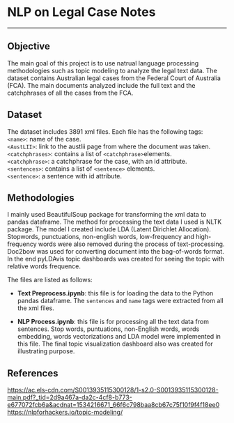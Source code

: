 # NLP on Legal Case Notes

-------------------------

## Objective

The main goal of this project is to use natrual language processing methodologies such as topic modeling to analyze the legal text data. The dataset contains Australian legal cases from the Federal Court of Australia (FCA). The main documents analyzed include the full text and the catchphrases of all the cases from the FCA.</br>

## Dataset
The dataset includes 3891 xml files. Each file has the following tags: </br>
`<name>`: name of the case. </br>
`<AustLII>`: link to the austlii page from where the document was taken. </br>
`<catchphrases>`: contains a list of `<catchphrase>`elements. </br>
`<catchphrase>`: a catchphrase for the case, with an id attribute.  </br>
`<sentences>`: contains a list of `<sentence>` elements. </br>
`<sentence>`: a sentence with id attribute. </br>

## Methodologies

I mainly used BeautifulSoup package for transforming the xml data to pandas dataframe. The method for processing the text data I used is NLTK package. The model I created include LDA (Latent Dirichlet Allocation). Stopwords, punctuations, non-english words, low-frequency and high-frequency words were also removed during the process of text-processing. Doc2bow was used for converting document into the bag-of-words format. In the end pyLDAvis topic dashboards was created for seeing the topic with relative words frequence. </br>

The files are listed as follows: </br>

+ **Text Preprocess.ipynb**: this file is for loading the data to the Python pandas dataframe. The `sentences` and `name` tags were extracted from all the xml files.

+ **NLP Process.ipynb**: this file is for processing all the text data from sentences. Stop words, puntuations, non-English words, words embedding, words vectorizations and LDA model were implemented in this file. The final topic visualization dashboard also was created for illustrating purpose.

## References
<https://ac.els-cdn.com/S0013935115300128/1-s2.0-S0013935115300128-main.pdf?_tid=2d9a467a-da2c-4cf8-b773-e677072fcb6a&acdnat=1534216671_66f6c798baa8cb67c75f10f9f4f18ee0> </br>
<https://nlpforhackers.io/topic-modeling/> </br>









